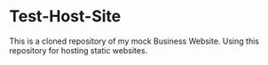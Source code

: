 # Test-Host-Site
This is a cloned repository of my mock Business Website.  Using this repository for hosting static websites.

